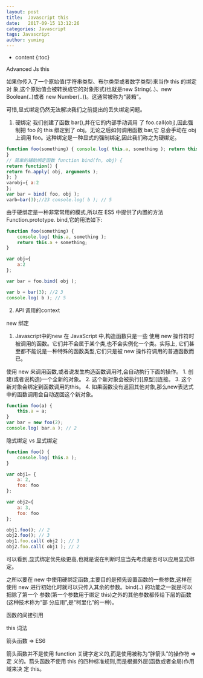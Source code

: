 ```yaml
---
layout: post
title:  Javascript this
date:   2017-09-15 13:12:26
categories: Javascript
tags: Javascript
author: yuming
---
```


* content
{:toc}




Advanced Js this


如果你传入了一个原始值(字符串类型、布尔类型或者数字类型)来当作 this 的绑定对 象,这个原始值会被转换成它的对象形式(也就是new String(..)、new Boolean(..)或者 new Number(..))。这通常被称为“装箱”。

可惜,显式绑定仍然无法解决我们之前提出的丢失绑定问题。
1. 硬绑定
我们创建了函数 bar(),并在它的内部手动调用 了 foo.call(obj),因此强制把 foo 的 this 绑定到了 obj。无论之后如何调用函数 bar,它 总会手动在 obj 上调用 foo。这种绑定是一种显式的强制绑定,因此我们称之为硬绑定。

```javascript
function foo(something) { console.log( this.a, something ); return this.a + something;
}
// 简单的辅助绑定函数 function bind(fn, obj) {
return function() {
return fn.apply( obj, arguments );
}; }
varobj={ a:2
};
var bar = bind( foo, obj );
varb=bar(3);//23 console.log( b ); // 5

```


由于硬绑定是一种非常常用的模式,所以在 ES5 中提供了内置的方法 Function.prototype. bind,它的用法如下:
```javascript
function foo(something) { 
	console.log( this.a, something ); 
	return this.a + something;
}

var obj={ 
	a:2
};

var bar = foo.bind( obj );

var b = bar(3); //2 3 
console.log( b ); // 5
```

2. API 调用的context




new 绑定

1. Javascript中的new
在 JavaScript 中,构造函数只是一些 使用 new 操作符时被调用的函数。它们并不会属于某个类,也不会实例化一个类。实际上, 它们甚至都不能说是一种特殊的函数类型,它们只是被 new 操作符调用的普通函数而已。


使用 new 来调用函数,或者说发生构造函数调用时,会自动执行下面的操作。
	1. 创建(或者说构造)一个全新的对象。
	2. 这个新对象会被执行[[原型]]连接。
	3. 这个新对象会绑定到函数调用的this。
	4. 如果函数没有返回其他对象,那么new表达式中的函数调用会自动返回这个新对象。

```javascript
function foo(a) { 
	this.a = a;
}
var bar = new foo(2); 
console.log( bar.a ); // 2
```


隐式绑定 vs 显式绑定
```javascript
function foo() { 
	console.log( this.a );
}

var obj1= { 
	a: 2,
    foo: foo 
};

var obj2={ 
	a: 3,
    foo: foo 
};

obj1.foo(); // 2
obj2.foo(); // 3
obj1.foo.call( obj2 ); // 3
obj2.foo.call( obj1 ); // 2
```

可以看到,显式绑定优先级更高,也就是说在判断时应当先考虑是否可以应用显式绑定。


之所以要在 new 中使用硬绑定函数,主要目的是预先设置函数的一些参数,这样在使用 new 进行初始化时就可以只传入其余的参数。bind(..) 的功能之一就是可以把除了第一个 参数(第一个参数用于绑定 this)之外的其他参数都传给下层的函数(这种技术称为“部 分应用”,是“柯里化”的一种)。

函数的间接引用


this 词法

箭头函数  => ES6


箭头函数并不是使用 function 关键字定义的,而是使用被称为“胖箭头”的操作符 => 定 义的。箭头函数不使用 this 的四种标准规则,而是根据外层(函数或者全局)作用域来决 定 this。



